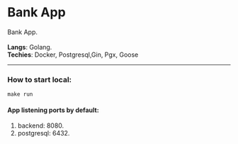 # Bank App

Bank App.
<br>
<br>
<b>Langs</b>: Golang.
<br>
<b>Techies</b>: Docker, Postgresql,Gin, Pgx, Goose
<br>
<hr>

### How to start local:
```
make run
```

#### App listening ports by default:
1) backend:  8080.
2) postgresql: 6432.